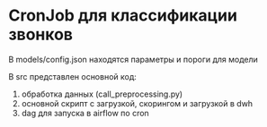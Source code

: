 # CronJob для классификации звонков

В models/config.json находятся параметры и пороги для модели

В src представлен основной код:

1) обработка данных (call_preprocessing.py)
2) основной скрипт с загрузкой, скорингом и загрузкой в dwh
3) dag для запуска в airflow по cron


